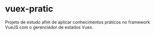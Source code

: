 # vuex-pratic
Projeto de estudo afim de aplicar conhecimentos práticos no framework VueJS com o gerenciador de estados Vuex.
